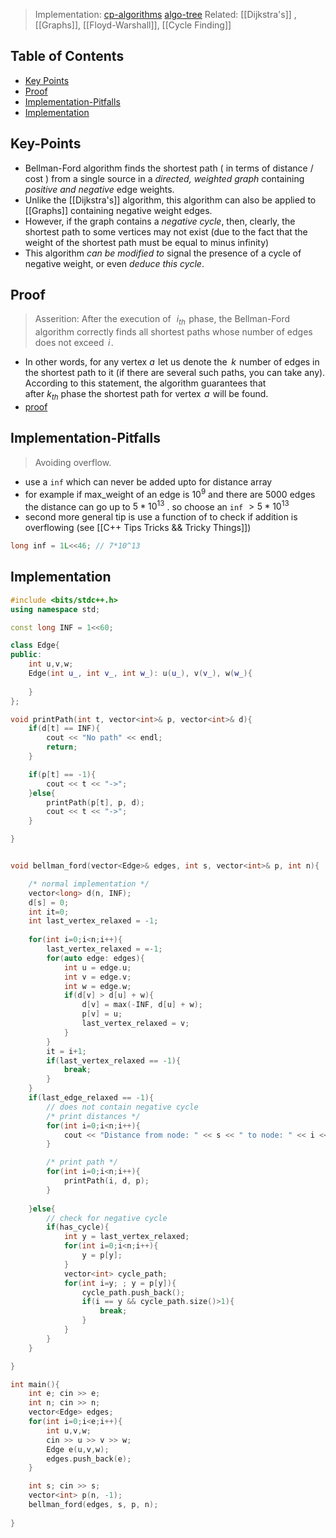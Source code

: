 > Implementation: [cp-algorithms](https://cp-algorithms.com/graph/bellman_ford.html#a-better-implementation) [algo-tree](https://algotree.org/algorithms/single_source_shortest_path/bellman_ford_shortest_path/)
> Related: [[Dijkstra's]] , [[Graphs]], [[Floyd-Warshall]], [[Cycle Finding]]

## Table of Contents

- [Key Points](#Key-Points)
- [Proof](#Proof)
- [Implementation-Pitfalls](#Implementation-Pitfalls)
- [Implementation](#Implementation)


## Key-Points

- Bellman-Ford algorithm finds the shortest path ( in terms of distance / cost ) from a single source in a *directed, weighted graph* containing *positive and negative* edge weights.
- Unlike the [[Dijkstra's]] algorithm, this algorithm can also be applied to [[Graphs]] containing negative weight edges.
- However, if the graph contains a *negative cycle*, then, clearly, the shortest path to some vertices may not exist (due to the fact that the weight of the shortest path must be equal to minus infinity)
- This algorithm *can be modified to* signal the presence of a cycle of negative weight, or even *deduce this cycle*.


## Proof

> Asserition: After the execution of   $i_{th}$  phase, the Bellman-Ford algorithm correctly finds all shortest paths whose number of edges does not exceed   $i$ .

- In other words, for any vertex $a$  let us denote the   $k$  number of edges in the shortest path to it (if there are several such paths, you can take any). According to this statement, the algorithm guarantees that after $k_{th}$ phase the shortest path for vertex  $a$  will be found.
-  [proof](https://cp-algorithms.com/graph/bellman_ford.html#the-proof-of-the-algorithm) 

## Implementation-Pitfalls

> Avoiding overflow.

- use a `inf` which can never be added upto for distance array
- for example if max_weight of an edge is $10^9$  and there are $5000$ edges the distance can go up to $5*10^{13}$ . so choose an `inf`  $>5*10^{13}$
- second more general tip is use a function of to check if addition is overflowing (see [[C++ Tips Tricks && Tricky Things]])
```C++
long inf = 1L<<46; // 7*10^13
```

## Implementation

```c++
#include <bits/stdc++.h>
using namespace std;

const long INF = 1<<60;

class Edge{
public:
	int u,v,w;
	Edge(int u_, int v_, int w_): u(u_), v(v_), w(w_){
	
	}
};

void printPath(int t, vector<int>& p, vector<int>& d){
	if(d[t] == INF){
		cout << "No path" << endl;
		return;
	}

	if(p[t] == -1){
		cout << t << "->";
	}else{
		printPath(p[t], p, d);
		cout << t << "->";
	}

}


void bellman_ford(vector<Edge>& edges, int s, vector<int>& p, int n){

	/* normal implementation */
	vector<long> d(n, INF);
	d[s] = 0;
	int it=0;
	int last_vertex_relaxed = -1;
	
	for(int i=0;i<n;i++){
		last_vertex_relaxed = =-1;
		for(auto edge: edges){
			int u = edge.u;
			int v = edge.v;
			int w = edge.w;
			if(d[v] > d[u] + w){
				d[v] = max(-INF, d[u] + w);
				p[v] = u;
				last_vertex_relaxed = v;
			}
		}
		it = i+1;
		if(last_vertex_relaxed == -1){
			break;
		}
	}
	if(last_edge_relaxed == -1){
		// does not contain negative cycle
		/* print distances */
		for(int i=0;i<n;i++){
			cout << "Distance from node: " << s << " to node: " << i << " = " << d[i] << endl;
		}

		/* print path */
		for(int i=0;i<n;i++){
			printPath(i, d, p);
		}
		
	}else{
		// check for negative cycle
		if(has_cycle){
			int y = last_vertex_relaxed;
			for(int i=0;i<n;i++){
				y = p[y];
			}
			vector<int> cycle_path;
			for(int i=y; ; y = p[y]){
				cycle_path.push_back();
				if(i == y && cycle_path.size()>1){
					break;
				}
			}
		}
	}

}

int main(){
	int e; cin >> e;
	int n; cin >> n;
	vector<Edge> edges;
	for(int i=0;i<e;i++){
		int u,v,w;
		cin >> u >> v >> w;
		Edge e(u,v,w);
		edges.push_back(e);
	}

	int s; cin >> s;
	vector<int> p(n, -1);
	bellman_ford(edges, s, p, n);
	
}
```